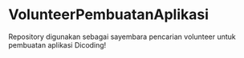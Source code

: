 # VolunteerPembuatanAplikasi
Repository digunakan sebagai sayembara pencarian volunteer untuk pembuatan aplikasi Dicoding!
